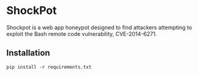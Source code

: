 # ShockPot

Shockpot is a web app honeypot designed to find attackers attempting to exploit the
Bash remote code vulnerability, CVE-2014-6271.

## Installation

```
pip install -r requirements.txt 
```


